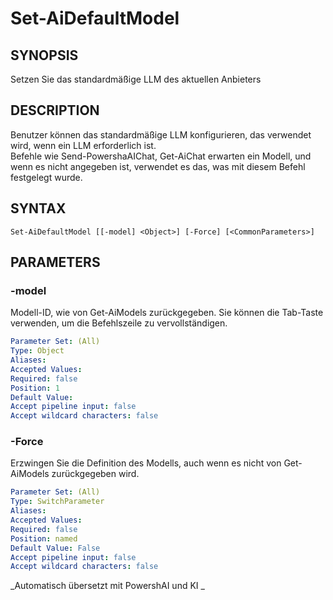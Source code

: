 ﻿---
external help file: powershai-help.xml
schema: 2.0.0
powershai: true
---

# Set-AiDefaultModel

## SYNOPSIS <!--!= @#Synop !-->
Setzen Sie das standardmäßige LLM des aktuellen Anbieters

## DESCRIPTION <!--!= @#Desc !-->
Benutzer können das standardmäßige LLM konfigurieren, das verwendet wird, wenn ein LLM erforderlich ist.  
Befehle wie Send-PowershaAIChat, Get-AiChat erwarten ein Modell, und wenn es nicht angegeben ist, verwendet es das, was mit diesem Befehl festgelegt wurde.

## SYNTAX <!--!= @#Syntax !-->

```
Set-AiDefaultModel [[-model] <Object>] [-Force] [<CommonParameters>]
```

## PARAMETERS <!--!= @#Params !-->

### -model
Modell-ID, wie von Get-AiModels zurückgegeben.
Sie können die Tab-Taste verwenden, um die Befehlszeile zu vervollständigen.

```yml
Parameter Set: (All)
Type: Object
Aliases: 
Accepted Values: 
Required: false
Position: 1
Default Value: 
Accept pipeline input: false
Accept wildcard characters: false
```

### -Force
Erzwingen Sie die Definition des Modells, auch wenn es nicht von Get-AiModels zurückgegeben wird.

```yml
Parameter Set: (All)
Type: SwitchParameter
Aliases: 
Accepted Values: 
Required: false
Position: named
Default Value: False
Accept pipeline input: false
Accept wildcard characters: false
```


<!--PowershaiAiDocBlockStart-->
_Automatisch übersetzt mit PowershAI und KI 
_
<!--PowershaiAiDocBlockEnd-->
